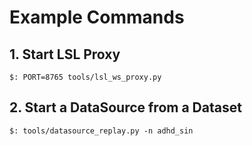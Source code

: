 # Example Commands

## 1. Start LSL Proxy
```shell
$: PORT=8765 tools/lsl_ws_proxy.py
```

## 2. Start a DataSource from a Dataset
```shell
$: tools/datasource_replay.py -n adhd_sin
```